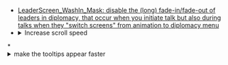 * [LeaderScreen_WashIn_Mask: disable the (long) fade-in/fade-out of leaders in diplomacy, that occur when you initiate talk but also during talks when they "switch screens" from animation to diplomacy menu](https://www.reddit.com/r/civ/comments/58tbvd/list_of_answers_to_bugs_and_ui_issues_answers_to/d96u9fc/?context=3)
* <details>
    <summary>Increase scroll speed</summary>
    <p>
    1. Go to `..\Sid Meiers Civilization VI\Base\Assets\UI`.
    2. Open `WorldInput.lua`. 
    3. change following value to 2:  
    ```lua  
    local PAN_SPEED :number = 1;  
    ```
</p>
</details>
* <details>
    <summary>make the tooltips appear faster</summary>
    <p>
    1. Go to `..\Sid Meier’s Civilization VI\Base\Assets\UI\ToolTips`.
    2. Open `PlotToolTip.lua`. 
    3. Change following value to 0.2:  
    ```lua  
    local TIME_DEFAULT_PAUSE :number = 1.1;  
    ```  
    4. In the same folder, open `PlotToolTip.xml`.
    5. Change the number in `Speed="4"` to whatever you want (higher = faster).
</p>
</details>
